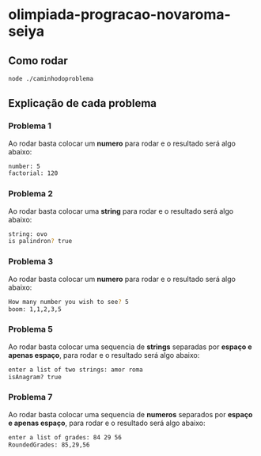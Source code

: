 # olimpiada-progracao-novaroma-seiya

## Como rodar
```bash
node ./caminhodoproblema
```

## Explicação de cada problema

### Problema 1

Ao rodar basta colocar um **numero** para rodar e o resultado será algo abaixo:
```bash
number: 5
factorial: 120
```

### Problema 2

Ao rodar basta colocar uma **string** para rodar e o resultado será algo abaixo:
```bash
string: ovo
is palindron? true
```

### Problema 3

Ao rodar basta colocar um **numero** para rodar e o resultado será algo abaixo:
```bash
How many number you wish to see? 5
boom: 1,1,2,3,5
```

### Problema 5

Ao rodar basta colocar uma sequencia de **strings** separadas por **espaço e apenas espaço**, para rodar e o resultado será algo abaixo:
```bash
enter a list of two strings: amor roma
isAnagram? true
```

### Problema 7

Ao rodar basta colocar uma sequencia de **numeros** separados por **espaço e apenas espaço**, para rodar e o resultado será algo abaixo:
```bash
enter a list of grades: 84 29 56
RoundedGrades: 85,29,56
```

